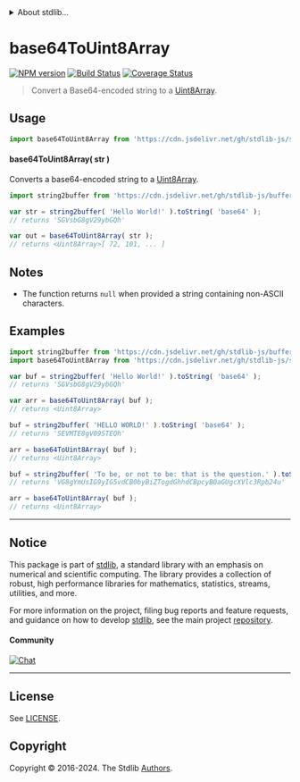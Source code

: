 <!--

@license Apache-2.0

Copyright (c) 2024 The Stdlib Authors.

Licensed under the Apache License, Version 2.0 (the "License");
you may not use this file except in compliance with the License.
You may obtain a copy of the License at

   http://www.apache.org/licenses/LICENSE-2.0

Unless required by applicable law or agreed to in writing, software
distributed under the License is distributed on an "AS IS" BASIS,
WITHOUT WARRANTIES OR CONDITIONS OF ANY KIND, either express or implied.
See the License for the specific language governing permissions and
limitations under the License.

-->


<details>
  <summary>
    About stdlib...
  </summary>
  <p>We believe in a future in which the web is a preferred environment for numerical computation. To help realize this future, we've built stdlib. stdlib is a standard library, with an emphasis on numerical and scientific computation, written in JavaScript (and C) for execution in browsers and in Node.js.</p>
  <p>The library is fully decomposable, being architected in such a way that you can swap out and mix and match APIs and functionality to cater to your exact preferences and use cases.</p>
  <p>When you use stdlib, you can be absolutely certain that you are using the most thorough, rigorous, well-written, studied, documented, tested, measured, and high-quality code out there.</p>
  <p>To join us in bringing numerical computing to the web, get started by checking us out on <a href="https://github.com/stdlib-js/stdlib">GitHub</a>, and please consider <a href="https://opencollective.com/stdlib">financially supporting stdlib</a>. We greatly appreciate your continued support!</p>
</details>

# base64ToUint8Array

[![NPM version][npm-image]][npm-url] [![Build Status][test-image]][test-url] [![Coverage Status][coverage-image]][coverage-url] <!-- [![dependencies][dependencies-image]][dependencies-url] -->

> Convert a Base64-encoded string to a [Uint8Array][@stdlib/array/uint8].

<!-- Package usage documentation. -->



<section class="usage">

## Usage

<!-- eslint-disable stdlib/no-redeclare -->

```javascript
import base64ToUint8Array from 'https://cdn.jsdelivr.net/gh/stdlib-js/string-base-base64-to-uint8array@deno/mod.js';
```

#### base64ToUint8Array( str )

Converts a base64-encoded string to a [Uint8Array][@stdlib/array/uint8].

```javascript
import string2buffer from 'https://cdn.jsdelivr.net/gh/stdlib-js/buffer-from-string@deno/mod.js';

var str = string2buffer( 'Hello World!' ).toString( 'base64' );
// returns 'SGVsbG8gV29ybGQh'

var out = base64ToUint8Array( str );
// returns <Uint8Array>[ 72, 101, ... ]
```

</section>

<!-- /.usage -->

<section class="notes">

## Notes

-   The function returns `null` when provided a string containing non-ASCII characters.

</section>

<!-- /.notes -->

<!-- Package usage examples. -->

<section class="examples">

## Examples

```javascript
import string2buffer from 'https://cdn.jsdelivr.net/gh/stdlib-js/buffer-from-string@deno/mod.js';
import base64ToUint8Array from 'https://cdn.jsdelivr.net/gh/stdlib-js/string-base-base64-to-uint8array@deno/mod.js';

var buf = string2buffer( 'Hello World!' ).toString( 'base64' );
// returns 'SGVsbG8gV29ybGQh'

var arr = base64ToUint8Array( buf );
// returns <Uint8Array>

buf = string2buffer( 'HELLO WORLD!' ).toString( 'base64' );
// returns 'SEVMTE8gV09STEQh'

arr = base64ToUint8Array( buf );
// returns <Uint8Array>

buf = string2buffer( 'To be, or not to be: that is the question.' ).toString( 'base64' );
// returns 'VG8gYmUsIG9yIG5vdCB0byBiZTogdGhhdCBpcyB0aGUgcXVlc3Rpb24u'

arr = base64ToUint8Array( buf );
// returns <Uint8Array>
```

</section>

<!-- /.examples -->

<!-- Section for related `stdlib` packages. Do not manually edit this section, as it is automatically populated. -->

<section class="related">

</section>

<!-- /.related -->

<!-- Section for all links. Make sure to keep an empty line after the `section` element and another before the `/section` close. -->


<section class="main-repo" >

* * *

## Notice

This package is part of [stdlib][stdlib], a standard library with an emphasis on numerical and scientific computing. The library provides a collection of robust, high performance libraries for mathematics, statistics, streams, utilities, and more.

For more information on the project, filing bug reports and feature requests, and guidance on how to develop [stdlib][stdlib], see the main project [repository][stdlib].

#### Community

[![Chat][chat-image]][chat-url]

---

## License

See [LICENSE][stdlib-license].


## Copyright

Copyright &copy; 2016-2024. The Stdlib [Authors][stdlib-authors].

</section>

<!-- /.stdlib -->

<!-- Section for all links. Make sure to keep an empty line after the `section` element and another before the `/section` close. -->

<section class="links">

[npm-image]: http://img.shields.io/npm/v/@stdlib/string-base-base64-to-uint8array.svg
[npm-url]: https://npmjs.org/package/@stdlib/string-base-base64-to-uint8array

[test-image]: https://github.com/stdlib-js/string-base-base64-to-uint8array/actions/workflows/test.yml/badge.svg?branch=main
[test-url]: https://github.com/stdlib-js/string-base-base64-to-uint8array/actions/workflows/test.yml?query=branch:main

[coverage-image]: https://img.shields.io/codecov/c/github/stdlib-js/string-base-base64-to-uint8array/main.svg
[coverage-url]: https://codecov.io/github/stdlib-js/string-base-base64-to-uint8array?branch=main

<!--

[dependencies-image]: https://img.shields.io/david/stdlib-js/string-base-base64-to-uint8array.svg
[dependencies-url]: https://david-dm.org/stdlib-js/string-base-base64-to-uint8array/main

-->

[chat-image]: https://img.shields.io/gitter/room/stdlib-js/stdlib.svg
[chat-url]: https://app.gitter.im/#/room/#stdlib-js_stdlib:gitter.im

[stdlib]: https://github.com/stdlib-js/stdlib

[stdlib-authors]: https://github.com/stdlib-js/stdlib/graphs/contributors

[umd]: https://github.com/umdjs/umd
[es-module]: https://developer.mozilla.org/en-US/docs/Web/JavaScript/Guide/Modules

[deno-url]: https://github.com/stdlib-js/string-base-base64-to-uint8array/tree/deno
[deno-readme]: https://github.com/stdlib-js/string-base-base64-to-uint8array/blob/deno/README.md
[umd-url]: https://github.com/stdlib-js/string-base-base64-to-uint8array/tree/umd
[umd-readme]: https://github.com/stdlib-js/string-base-base64-to-uint8array/blob/umd/README.md
[esm-url]: https://github.com/stdlib-js/string-base-base64-to-uint8array/tree/esm
[esm-readme]: https://github.com/stdlib-js/string-base-base64-to-uint8array/blob/esm/README.md
[branches-url]: https://github.com/stdlib-js/string-base-base64-to-uint8array/blob/main/branches.md

[stdlib-license]: https://raw.githubusercontent.com/stdlib-js/string-base-base64-to-uint8array/main/LICENSE

[@stdlib/array/uint8]: https://github.com/stdlib-js/array-uint8/tree/deno

<!-- <related-links> -->

<!-- </related-links> -->

</section>

<!-- /.links -->
